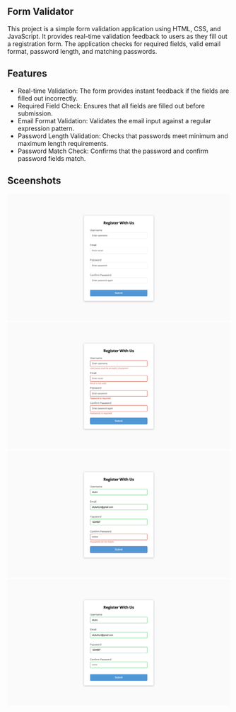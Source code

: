 ## Form Validator
This project is a simple form validation application using HTML, CSS, and JavaScript. It provides real-time validation feedback to users as they fill out a registration form. The application checks for required fields, valid email format, password length, and matching passwords.

## Features
- Real-time Validation: The form provides instant feedback if the fields are filled out incorrectly.
- Required Field Check: Ensures that all fields are filled out before submission.
- Email Format Validation: Validates the email input against a regular expression pattern.
- Password Length Validation: Checks that passwords meet minimum and maximum length requirements.
- Password Match Check: Confirms that the password and confirm password fields match.

## Sceenshots
![Screen](images/screenshot_1.png)
![Screen](images/screenshot_2.png)
![Screen](images/screenshot_3.png)
![Screen](images/screenshot_4.png)
